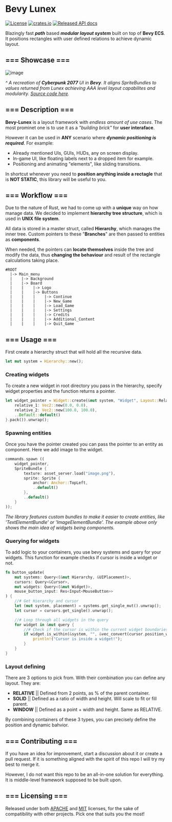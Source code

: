 # Bevy Lunex

[![License](https://img.shields.io/badge/License-MIT%20or%20Apache%202-blue.svg?label=license)](./LICENSE-MIT)
[![crates.io](https://img.shields.io/crates/v/bevy_lunex.svg)](https://crates.io/crates/bevy_lunex)
[![Released API docs](https://docs.rs/bevy_lunex/badge.svg)](https://docs.rs/bevy_lunex)

Blazingly fast ***path*** based ***modular layout system*** built on top of **Bevy ECS**. It positions rectangles with user defined relations to achieve dynamic layout.
## === Showcase ===
![image](https://github.com/bytestring-net/bevy_lunex/assets/49441831/73d96dd1-d851-4a9f-9d58-11aba63e579d)

*^ A recreation of ***Cyberpunk 2077*** UI in ***Bevy***. It aligns SpriteBundles to values returned from Lunex achieving AAA level layout capabilites and modularity. [Source code here](https://github.com/IDEDARY/bevy-lunex-cyberpunk).*

## === Description ===

**Bevy-Lunex** is a layout framework with *endless amount of use cases*. The most prominet one is to use it as a *"building brick"* for **user interaface**.

However it can be used in **ANY** scenario where ***dynamic positioning is required***. For example:

* Already mentioned UIs, GUIs, HUDs, any on screen display.
* In-game UI, like floating labels next to a dropped item for example.
* Positioning and animating "elements", like sliding transitions.

In shortcut whenever you need to **position anything inside a rectagle** that is **NOT STATIC**, this library will be useful to you.

## === Workflow ===

Due to the nature of Rust, we had to come up with a **unique** way on how manage data. We decided to implement **hierarchy tree structure**, which is used in **UNIX file system**.

All data is stored in a master struct, called **Hierarchy**, which manages the inner tree. Custom pointers to these "**Branches**" are then passed to entities as **components**.

When needed, the pointers can **locate themselves** inside the tree and modify the data, thus **changing the behaviour** and result of the rectangle calculations taking place.
```
#ROOT
  |-> Main_menu
  |    |-> Background
  |    |-> Board
  |    |    |-> Logo
  |    |    |-> Buttons
  |    |    |    |-> Continue
  |    |    |    |-> New_Game
  |    |    |    |-> Load_Game
  |    |    |    |-> Settings
  |    |    |    |-> Credits
  |    |    |    |-> Additional_Content
  |    |    |    |-> Quit_Game
 ```

## === Usage ===
First create a hierarchy struct that will hold all the recursive data.
```rust
let mut system = Hierarchy::new();
```
### Creating widgets
To create a new widget in root directory you pass in the hierarchy, specify widget properties and the function returns a pointer. 
```rust
let widget_pointer = Widget::create(&mut system, "Widget", Layout::Relative {
    relative_1: Vec2::new(0.0, 0.0),
    relative_2: Vec2::new(100.0, 100.0),
    ..Default::default()
}.pack()).unwrap();
```
### Spawning entities
Once you have the pointer created you can pass the pointer to an entity as component. Here we add image to the widget.
```rust
commands.spawn ((
    widget_pointer,
    SpriteBundle {
        texture: asset_server.load("image.png"),
        sprite: Sprite {
            anchor: Anchor::TopLeft,
            ..default()
        },
        ..default()
    }
));
```
*The library features custom bundles to make it easier to create entities, like 'TextElementBundle' or 'ImageElementBundle'. The example above only shows the main idea of widgets being components.*
### Querying for widgets
To add logic to your containers, you use bevy systems and query for your widgets. This function for example checks if cursor is inside a widget or not.
```rust
fn button_update(
    mut systems: Query<(&mut Hierarchy, &UIPlacement)>,
    cursors: Query<&Cursor>,
    mut widgets: Query<(&mut Widget)>,
    mouse_button_input: Res<Input<MouseButton>>
) {    
    //# Get Hierarchy and cursor
    let (mut system, placement) = systems.get_single_mut().unwrap();
    let cursor = cursors.get_single().unwrap();

    //# Loop through all widgets in the query
    for widget in &mut query {
        //# Check if the cursor is within the current widget boundaries
        if widget.is_within(&system, "", &vec_convert(cursor.position_world(), &placement.offset)).unwrap(){
            println!("Cursor is inside a widget!");            
        }
    }
}
```
### Layout defining

There are 3 options to pick from. With their combination you can define any layout. They are:
* **RELATIVE** || Defined from 2 points, as % of the parent container.
* **SOLID** || Defined as a ratio of width and height. Will scale to fit or fill parent.
* **WINDOW** || Defined as a point + width and height. Same as RELATIVE.

By combining containers of these 3 types, you can precisely define the position and dynamic bahvior.

## === Contributing ===

If you have an idea for improvement, start a discussion about it or create a pull request. If it is something aligned with the spirit of this repo I will try my best to merge it.

However, I do not want this repo to be an all-in-one solution for everything. It is middle-level framework supposed to be built upon.

## === Licensing ===

Released under both [APACHE](./LICENSE-APACHE) and [MIT](./LICENSE-MIT) licenses, for the sake of compatibility with other projects. Pick one that suits you the most!

